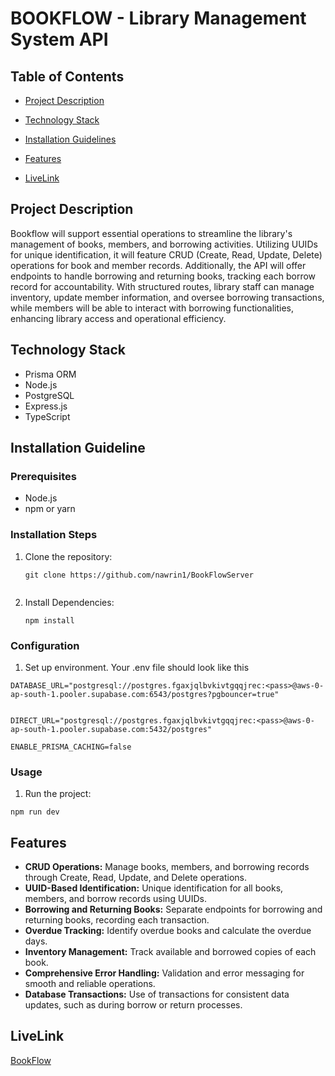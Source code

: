 # BOOKFLOW - Library Management System API

## Table of Contents

- [Project Description](#project-description)
- [Technology Stack](#technology-stack)

 - [Installation Guidelines](#installation-guidelines)
 - [Features](#features)
 - [LiveLink](#live-link)





## Project Description

Bookflow will support essential operations to streamline the library's management of books, members, and borrowing activities. Utilizing UUIDs for unique identification, it will feature CRUD (Create, Read, Update, Delete) operations for book and member records. Additionally, the API will offer endpoints to handle borrowing and returning books, tracking each borrow record for accountability. With structured routes, library staff can manage inventory, update member information, and oversee borrowing transactions, while members will be able to interact with borrowing functionalities, enhancing library access and operational efficiency.


## Technology Stack

- Prisma ORM
- Node.js
- PostgreSQL
- Express.js
- TypeScript



## Installation Guideline

### Prerequisites

- Node.js
- npm or yarn


### Installation Steps

1. Clone the repository:

   ```
   git clone https://github.com/nawrin1/BookFlowServer
   

   ```
2. Install Dependencies: 

   ```
   npm install
   ```
### Configuration

   
  1. Set up environment. Your .env file should look like this
   ```
  DATABASE_URL="postgresql://postgres.fgaxjqlbvkivtgqqjrec:<pass>@aws-0-ap-south-1.pooler.supabase.com:6543/postgres?pgbouncer=true"


   DIRECT_URL="postgresql://postgres.fgaxjqlbvkivtgqqjrec:<pass>@aws-0-ap-south-1.pooler.supabase.com:5432/postgres"
        
   ENABLE_PRISMA_CACHING=false      
   ```
### Usage
   1. Run the project:
   ```
   npm run dev
   ```



## Features

- **CRUD Operations:** Manage books, members, and borrowing records through Create, Read, Update, and Delete operations.
- **UUID-Based Identification:** Unique identification for all books, members, and borrow records using UUIDs.
- **Borrowing and Returning Books:** Separate endpoints for borrowing and returning books, recording each transaction.
- **Overdue Tracking:** Identify overdue books and calculate the overdue days.
- **Inventory Management:** Track available and borrowed copies of each book.
- **Comprehensive Error Handling:** Validation and error messaging for smooth and reliable operations.
- **Database Transactions:** Use of transactions for consistent data updates, such as during borrow or return processes.


## LiveLink
[BookFlow](https://book-flow-ashy.vercel.app)





